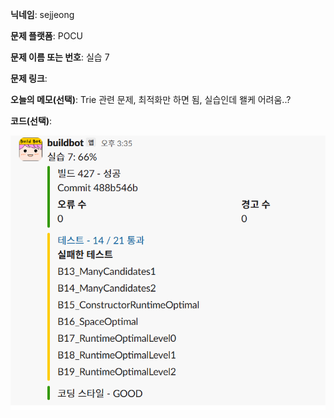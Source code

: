 **닉네임**: sejjeong

**문제 플랫폼**: POCU

**문제 이름 또는 번호**: 실습 7

**문제 링크**: 

**오늘의 메모(선택)**: 
                Trie 관련 문제, 최적화만 하면 됨, 실습인데 왤케 어려움..?

**코드(선택)**:


![alt text](image/실습7_algo_66.png)

